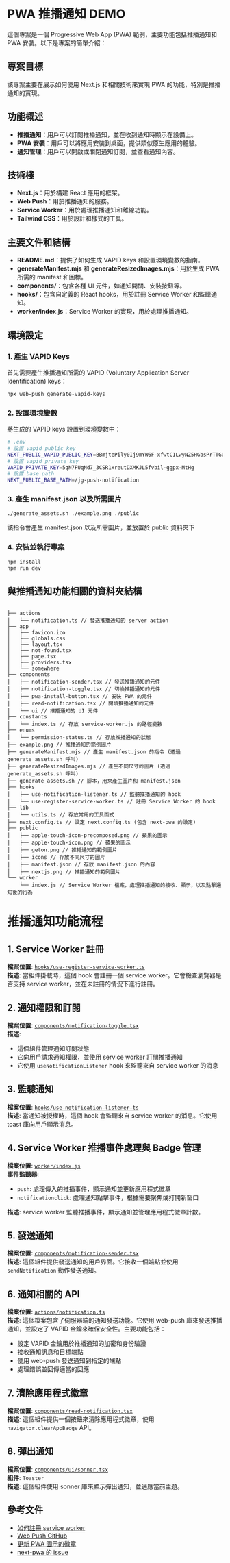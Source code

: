 # PWA 推播通知 DEMO

這個專案是一個 Progressive Web App (PWA) 範例，主要功能包括推播通知和 PWA 安裝。以下是專案的簡單介紹：

## 專案目標
該專案主要在展示如何使用 Next.js 和相關技術來實現 PWA 的功能，特別是推播通知的實現。

## 功能概述
- **推播通知**：用戶可以訂閱推播通知，並在收到通知時顯示在設備上。
- **PWA 安裝**：用戶可以將應用安裝到桌面，提供類似原生應用的體驗。
- **通知管理**：用戶可以開啟或關閉通知訂閱，並查看通知內容。

## 技術棧
- **Next.js**：用於構建 React 應用的框架。
- **Web Push**：用於推播通知的服務。
- **Service Worker**：用於處理推播通知和離線功能。
- **Tailwind CSS**：用於設計和樣式的工具。

## 主要文件和結構
- **README.md**：提供了如何生成 VAPID keys 和設置環境變數的指南。
- **generateManifest.mjs** 和 **generateResizedImages.mjs**：用於生成 PWA 所需的 manifest 和圖標。
- **components/**：包含各種 UI 元件，如通知開關、安裝按鈕等。
- **hooks/**：包含自定義的 React hooks，用於註冊 Service Worker 和監聽通知。
- **worker/index.js**：Service Worker 的實現，用於處理推播通知。

## 環境設定

### 1. 產生 VAPID Keys

首先需要產生推播通知所需的 VAPID (Voluntary Application Server Identification) keys：

```bash
npx web-push generate-vapid-keys
```

### 2. 設置環境變數

將生成的 VAPID keys 設置到環境變數中：

```bash
# .env
# 設置 vapid public key
NEXT_PUBLIC_VAPID_PUBLIC_KEY=BBmjtePily0Ij9mYW6F-xfwtC1LwyNZ5HGbsPrTTGUMyci973JQy6ly8L8iPvrMb360eKNWdk6F6gOyWOx6F8pg
# 設置 vapid private key
VAPID_PRIVATE_KEY=5qN7FUqNd7_3CSR1xreutDXMKJL5fvbil-ggpx-MtHg
# 設置 base path
NEXT_PUBLIC_BASE_PATH=/jg-push-notification
```

### 3. 產生 manifest.json 以及所需圖片

```bash
./generate_assets.sh ./example.png ./public
```

該指令會產生 manifest.json 以及所需圖片，並放置於 public 資料夾下

### 4. 安裝並執行專案

```bash
npm install
npm run dev
```

## 與推播通知功能相關的資料夾結構

```plaintext    

├── actions
│   └── notification.ts // 發送推播通知的 server action
├── app
│   ├── favicon.ico
│   ├── globals.css
│   ├── layout.tsx
│   ├── not-found.tsx
│   ├── page.tsx
│   ├── providers.tsx
│   └── somewhere
├── components
│   ├── notification-sender.tsx // 發送推播通知的元件
│   ├── notification-toggle.tsx // 切換推播通知的元件
│   ├── pwa-install-button.tsx // 安裝 PWA 的元件
│   ├── read-notification.tsx // 閱讀推播通知的元件
│   └── ui // 推播通知的 UI 元件
├── constants
│   └── index.ts // 存放 service-worker.js 的路徑變數
├── enums
│   └── permission-status.ts // 存放推播通知的狀態
├── example.png // 推播通知的範例圖片
├── generateManifest.mjs // 產生 manifest.json 的指令 (透過 generate_assets.sh 呼叫)
├── generateResizedImages.mjs // 產生不同尺寸的圖片 (透過 generate_assets.sh 呼叫)
├── generate_assets.sh // 腳本，用來產生圖片和 manifest.json
├── hooks
│   ├── use-notification-listener.ts // 監聽推播通知的 hook
│   └── use-register-service-worker.ts // 註冊 Service Worker 的 hook
├── lib
│   └── utils.ts // 存放常用的工具函式
├── next.config.ts // 設定 next.config.ts (包含 next-pwa 的設定)
├── public
│   ├── apple-touch-icon-precomposed.png // 蘋果的圖示
│   ├── apple-touch-icon.png // 蘋果的圖示
│   ├── geton.png // 推播通知的範例圖片
│   ├── icons // 存放不同尺寸的圖片
│   ├── manifest.json // 存放 manifest.json 的內容
│   ├── nextjs.png // 推播通知的範例圖片
└── worker
    └── index.js // Service Worker 檔案，處理推播通知的接收、顯示，以及點擊通知後的行為
```
# 推播通知功能流程

## 1. Service Worker 註冊
**檔案位置**: [`hooks/use-register-service-worker.ts`](hooks/use-register-service-worker.ts)   
**描述**: 當組件掛載時，這個 hook 會註冊一個 service worker。它會檢查瀏覽器是否支持 service worker，並在未註冊的情況下進行註冊。

## 2. 通知權限和訂閱
**檔案位置**: [`components/notification-toggle.tsx`](components/notification-toggle.tsx)  
**描述**:
- 這個組件管理通知訂閱狀態
- 它向用戶請求通知權限，並使用 service worker 訂閱推播通知
- 它使用 `useNotificationListener` hook 來監聽來自 service worker 的消息

## 3. 監聽通知
**檔案位置**: [`hooks/use-notification-listener.ts`](hooks/use-notification-listener.ts)  
**描述**: 當通知被授權時，這個 hook 會監聽來自 service worker 的消息。它使用 toast 庫向用戶顯示消息。

## 4. Service Worker 推播事件處理與 Badge 管理
**檔案位置**: [`worker/index.js`](worker/index.js)  
**事件監聽器**:
- `push`: 處理傳入的推播事件，顯示通知並更新應用程式徽章
- `notificationclick`: 處理通知點擊事件，根據需要聚焦或打開新窗口

**描述**: service worker 監聽推播事件，顯示通知並管理應用程式徽章計數。

## 5. 發送通知
**檔案位置**: [`components/notification-sender.tsx`](components/notification-sender.tsx)              
**描述**: 這個組件提供發送通知的用戶界面。它接收一個端點並使用 `sendNotification` 動作發送通知。

## 6. 通知相關的 API
**檔案位置**: [`actions/notification.ts`](actions/notification.ts)  
**描述**: 這個檔案包含了伺服器端的通知發送功能。它使用 web-push 庫來發送推播通知，並設定了 VAPID 金鑰來確保安全性。主要功能包括：
- 設定 VAPID 金鑰用於推播通知的加密和身份驗證
- 接收通知訊息和目標端點
- 使用 web-push 發送通知到指定的端點
- 處理錯誤並回傳適當的回應

## 7. 清除應用程式徽章
**檔案位置**: [`components/read-notification.tsx`](components/read-notification.tsx)  
**描述**: 這個組件提供一個按鈕來清除應用程式徽章，使用 `navigator.clearAppBadge` API。

## 8. 彈出通知
**檔案位置**: [`components/ui/sonner.tsx`](components/ui/sonner.tsx)  
**組件**: `Toaster`  
**描述**: 這個組件使用 sonner 庫來顯示彈出通知，並適應當前主題。


## 參考文件
- [如何註冊 service worker](https://developer.mozilla.org/en-US/docs/Web/API/ServiceWorkerContainer/register)
- [Web Push GitHub](https://github.com/web-push-libs/web-push)
- [更新 PWA 圖示的徽章](https://developer.mozilla.org/en-US/docs/Web/Progressive_web_apps/How_to/Display_badge_on_app_icon#update_badges_in_real-time)
- [next-pwa 的 issue](https://github.com/shadowwalker/next-pwa/issues/424)

